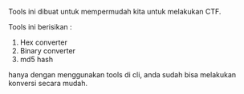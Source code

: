 Tools ini dibuat untuk mempermudah kita untuk melakukan CTF.

Tools ini berisikan :
1. Hex converter
2. Binary converter
3. md5 hash

hanya dengan menggunakan tools di cli, anda sudah bisa melakukan konversi secara mudah.
